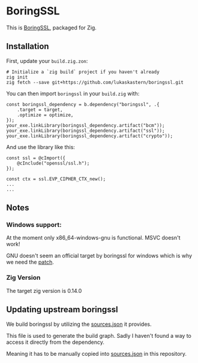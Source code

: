 # BoringSSL

This is [BoringSSL](https://github.com/google/boringssl), packaged for Zig.

## Installation

First, update your `build.zig.zon`:

```
# Initialize a `zig build` project if you haven't already
zig init
zig fetch --save git+https://github.com/lukaskastern/boringssl.git
```

You can then import `boringssl` in your `build.zig` with:

```zig
const boringssl_dependency = b.dependency("boringssl", .{
    .target = target,
    .optimize = optimize,
});
your_exe.linkLibrary(boringssl_dependency.artifact("bcm"));
your_exe.linkLibrary(boringssl_dependency.artifact("ssl"));
your_exe.linkLibrary(boringssl_dependency.artifact("crypto"));
```

And use the library like this:
```zig
const ssl = @cImport({
    @cInclude("openssl/ssl.h");
});

const ctx = ssl.EVP_CIPHER_CTX_new();
...
...
```

## Notes

### Windows support:
At the moment only x86_64-windows-gnu is functional. MSVC doesn't work!

GNU doesn't seem an official target by boringssl for windows which is why we need the [patch](patches/p256_gnuc.patch).

### Zig Version
The target zig version is 0.14.0


## Updating upstream boringssl
We build boringssl by utilizing the [sources.json](https://github.com/google/boringssl/blob/main/gen/sources.json) it provides.

This file is used to generate the build graph. Sadly I haven't found a way to access it directly from the dependency.

Meaning it has to be manually copied into [sources.json](sources.json) in this repository.

